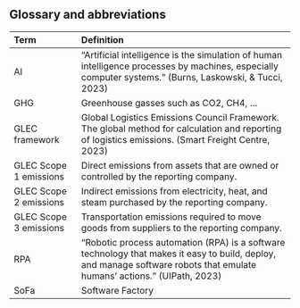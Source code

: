 

## Glossary and abbreviations
|Term|Definition|
|:----|:----|
|AI|“Artificial intelligence is the simulation of human intelligence processes by machines, especially computer systems.” (Burns, Laskowski, & Tucci, 2023)|
|GHG|Greenhouse gasses such as CO2, CH4, …|
|GLEC framework|Global Logistics Emissions Council Framework. The global method for calculation and reporting of logistics emissions. (Smart Freight Centre, 2023)|
|GLEC Scope 1 emissions|Direct emissions from assets that are owned or controlled by the reporting company.|
|GLEC Scope 2 emissions|Indirect emissions from electricity, heat, and steam purchased by the reporting company.|
|GLEC Scope 3 emissions|Transportation emissions required to move goods from suppliers to the reporting company.|
|RPA|“Robotic process automation (RPA) is a software technology that makes it easy to build, deploy, and manage software robots that emulate humans’ actions.” (UIPath, 2023)|
|SoFa|Software Factory|